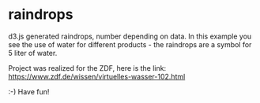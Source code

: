 # raindrops
d3.js generated raindrops, number depending on data. 
In this example you see the use of water for different products - the raindrops are a symbol for 5 liter of water.

Project was realized for the ZDF, here is the link:
https://www.zdf.de/wissen/virtuelles-wasser-102.html

:-) Have fun!
